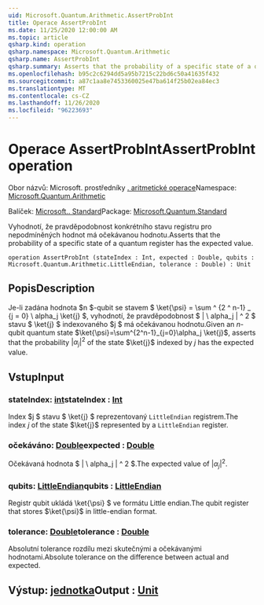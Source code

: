 ```yaml
---
uid: Microsoft.Quantum.Arithmetic.AssertProbInt
title: Operace AssertProbInt
ms.date: 11/25/2020 12:00:00 AM
ms.topic: article
qsharp.kind: operation
qsharp.namespace: Microsoft.Quantum.Arithmetic
qsharp.name: AssertProbInt
qsharp.summary: Asserts that the probability of a specific state of a quantum register has the expected value.
ms.openlocfilehash: b95c2c6294dd5a95b7215c22bd6c50a41635f432
ms.sourcegitcommit: a87c1aa8e7453360025e47ba614f25b02ea84ec3
ms.translationtype: MT
ms.contentlocale: cs-CZ
ms.lasthandoff: 11/26/2020
ms.locfileid: "96223693"
---
```

# <a name="assertprobint-operation"></a><span data-ttu-id="0678b-102">Operace AssertProbInt</span><span class="sxs-lookup"><span data-stu-id="0678b-102">AssertProbInt operation</span></span>

<span data-ttu-id="0678b-103">Obor názvů: Microsoft. prostředníky [. aritmetické operace](xref:Microsoft.Quantum.Arithmetic)</span><span class="sxs-lookup"><span data-stu-id="0678b-103">Namespace: [Microsoft.Quantum.Arithmetic](xref:Microsoft.Quantum.Arithmetic)</span></span>

<span data-ttu-id="0678b-104">Balíček: [Microsoft.. Standard](https://nuget.org/packages/Microsoft.Quantum.Standard)</span><span class="sxs-lookup"><span data-stu-id="0678b-104">Package: [Microsoft.Quantum.Standard](https://nuget.org/packages/Microsoft.Quantum.Standard)</span></span>


<span data-ttu-id="0678b-105">Vyhodnotí, že pravděpodobnost konkrétního stavu registru pro nepodmíněných hodnot má očekávanou hodnotu.</span><span class="sxs-lookup"><span data-stu-id="0678b-105">Asserts that the probability of a specific state of a quantum register has the expected value.</span></span>

```qsharp
operation AssertProbInt (stateIndex : Int, expected : Double, qubits : Microsoft.Quantum.Arithmetic.LittleEndian, tolerance : Double) : Unit
```


## <a name="description"></a><span data-ttu-id="0678b-106">Popis</span><span class="sxs-lookup"><span data-stu-id="0678b-106">Description</span></span>

<span data-ttu-id="0678b-107">Je-li zadána hodnota $n $-qubit se stavem $ \ket{\psi} = \sum ^ {2 ^ n-1} _ {j = 0} \ alpha_j \ket{j} $, vyhodnotí, že pravděpodobnost $ | \ alpha_j | ^ 2 $ stavu $ \ket{j} $ indexovaného $j $ má očekávanou hodnotu.</span><span class="sxs-lookup"><span data-stu-id="0678b-107">Given an $n$-qubit quantum state $\ket{\psi}=\sum^{2^n-1}_{j=0}\alpha_j \ket{j}$, asserts that the probability $|\alpha_j|^2$ of the state $\ket{j}$ indexed by $j$ has the expected value.</span></span>

## <a name="input"></a><span data-ttu-id="0678b-108">Vstup</span><span class="sxs-lookup"><span data-stu-id="0678b-108">Input</span></span>

### <a name="stateindex--int"></a><span data-ttu-id="0678b-109">stateIndex: [int](xref:microsoft.quantum.lang-ref.int)</span><span class="sxs-lookup"><span data-stu-id="0678b-109">stateIndex : [Int](xref:microsoft.quantum.lang-ref.int)</span></span>

<span data-ttu-id="0678b-110">Index $j $ stavu $ \ket{j} $ reprezentovaný `LittleEndian` registrem.</span><span class="sxs-lookup"><span data-stu-id="0678b-110">The index $j$ of the state $\ket{j}$ represented by a `LittleEndian` register.</span></span>


### <a name="expected--double"></a><span data-ttu-id="0678b-111">očekáváno: [Double](xref:microsoft.quantum.lang-ref.double)</span><span class="sxs-lookup"><span data-stu-id="0678b-111">expected : [Double](xref:microsoft.quantum.lang-ref.double)</span></span>

<span data-ttu-id="0678b-112">Očekávaná hodnota $ | \ alpha_j | ^ 2 $.</span><span class="sxs-lookup"><span data-stu-id="0678b-112">The expected value of $|\alpha_j|^2$.</span></span>


### <a name="qubits--littleendian"></a><span data-ttu-id="0678b-113">qubits: [LittleEndian](xref:Microsoft.Quantum.Arithmetic.LittleEndian)</span><span class="sxs-lookup"><span data-stu-id="0678b-113">qubits : [LittleEndian](xref:Microsoft.Quantum.Arithmetic.LittleEndian)</span></span>

<span data-ttu-id="0678b-114">Registr qubit ukládá \ket{\psi} $ ve formátu Little endian.</span><span class="sxs-lookup"><span data-stu-id="0678b-114">The qubit register that stores $\ket{\psi}$ in little-endian format.</span></span>


### <a name="tolerance--double"></a><span data-ttu-id="0678b-115">tolerance: [Double](xref:microsoft.quantum.lang-ref.double)</span><span class="sxs-lookup"><span data-stu-id="0678b-115">tolerance : [Double](xref:microsoft.quantum.lang-ref.double)</span></span>

<span data-ttu-id="0678b-116">Absolutní tolerance rozdílu mezi skutečnými a očekávanými hodnotami.</span><span class="sxs-lookup"><span data-stu-id="0678b-116">Absolute tolerance on the difference between actual and expected.</span></span>



## <a name="output--unit"></a><span data-ttu-id="0678b-117">Výstup: [jednotka](xref:microsoft.quantum.lang-ref.unit)</span><span class="sxs-lookup"><span data-stu-id="0678b-117">Output : [Unit](xref:microsoft.quantum.lang-ref.unit)</span></span>

